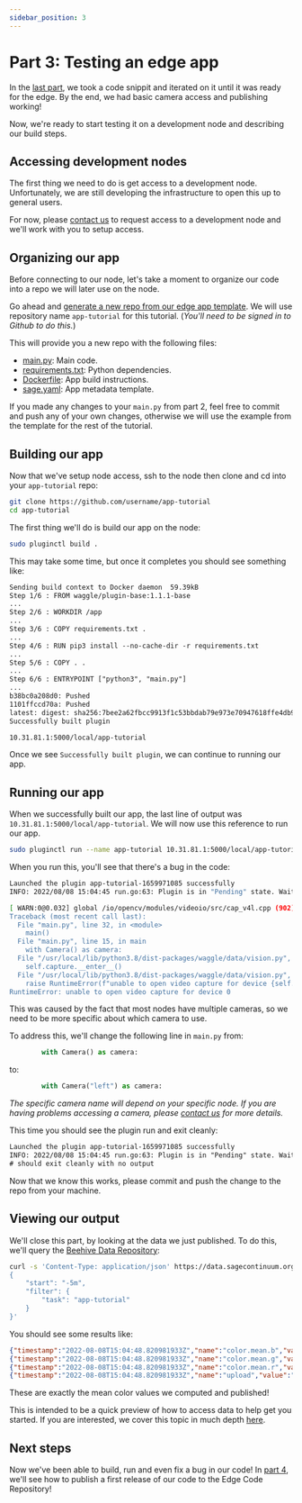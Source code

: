 ```yaml
---
sidebar_position: 3
---
```


# Part 3: Testing an edge app

In the [last part](creating-an-edge-app), we took a code snippit and iterated on it until it was ready for the edge. By the end, we had basic camera access and publishing working!

Now, we're ready to start testing it on a development node and describing our build steps.

## Accessing development nodes

The first thing we need to do is get access to a development node. Unfortunately, we are still developing the infrastructure to open this up to general users.

For now, please [contact us](/docs/contact-us) to request access to a development node and we'll work with you to setup access.

## Organizing our app

Before connecting to our node, let's take a moment to organize our code into a repo we will later use on the node.

Go ahead and [generate a new repo from our edge app template](https://github.com/waggle-sensor/edge-app-template/generate). We will use repository name `app-tutorial` for this tutorial. (_You'll need to be signed in to Github to do this._)

This will provide you a new repo with the following files:

* [main.py](https://github.com/waggle-sensor/edge-app-template/blob/main/main.py): Main code.
* [requirements.txt](https://github.com/waggle-sensor/edge-app-template/blob/main/requirements.txt): Python dependencies.
* [Dockerfile](https://github.com/waggle-sensor/edge-app-template/blob/main/Dockerfile): App build instructions.
* [sage.yaml](https://github.com/waggle-sensor/edge-app-template/blob/main/sage.yaml): App metadata template.

If you made any changes to your `main.py` from part 2, feel free to commit and push any of your own changes, otherwise we will use the example from the template for the rest of the tutorial.

## Building our app

Now that we've setup node access, ssh to the node then clone and cd into your `app-tutorial` repo:

```sh
git clone https://github.com/username/app-tutorial
cd app-tutorial
```

The first thing we'll do is build our app on the node:

```sh
sudo pluginctl build .
```

This may take some time, but once it completes you should see something like:

```txt
Sending build context to Docker daemon  59.39kB
Step 1/6 : FROM waggle/plugin-base:1.1.1-base
...
Step 2/6 : WORKDIR /app
...
Step 3/6 : COPY requirements.txt .
...
Step 4/6 : RUN pip3 install --no-cache-dir -r requirements.txt
...
Step 5/6 : COPY . .
...
Step 6/6 : ENTRYPOINT ["python3", "main.py"]
...
b38bc0a208d0: Pushed 
1101ffccd70a: Pushed 
latest: digest: sha256:7bee2a62fbcc9913f1c53bbdab79e973e70947618ffe4db90cae6a8f0ff6c8d7 size: 2407
Successfully built plugin

10.31.81.1:5000/local/app-tutorial
```

Once we see `Successfully built plugin`, we can continue to running our app.

## Running our app

When we successfully built our app, the last line of output was `10.31.81.1:5000/local/app-tutorial`. We will
now use this reference to run our app.

```sh
sudo pluginctl run --name app-tutorial 10.31.81.1:5000/local/app-tutorial
```

When you run this, you'll see that there's a bug in the code:

```sh
Launched the plugin app-tutorial-1659971085 successfully 
INFO: 2022/08/08 15:04:45 run.go:63: Plugin is in "Pending" state. Waiting...

[ WARN:0@0.032] global /io/opencv/modules/videoio/src/cap_v4l.cpp (902) open VIDEOIO(V4L2:/dev/video0): can't open camera by index
Traceback (most recent call last):
  File "main.py", line 32, in <module>
    main()
  File "main.py", line 15, in main
    with Camera() as camera:
  File "/usr/local/lib/python3.8/dist-packages/waggle/data/vision.py", line 107, in __enter__
    self.capture.__enter__()
  File "/usr/local/lib/python3.8/dist-packages/waggle/data/vision.py", line 133, in __enter__
    raise RuntimeError(f"unable to open video capture for device {self.device!r}")
RuntimeError: unable to open video capture for device 0
```

This was caused by the fact that most nodes have multiple cameras, so we need to be more specific about which camera to use.

To address this, we'll change the following line in `main.py` from:

```python
        with Camera() as camera:
```

to:

```python
        with Camera("left") as camera:
```

_The specific camera name will depend on your specific node. If you are having problems accessing a camera, please [contact us](/docs/contact-us) for more details._

This time you should see the plugin run and exit cleanly:

```txt
Launched the plugin app-tutorial-1659971085 successfully 
INFO: 2022/08/08 15:04:45 run.go:63: Plugin is in "Pending" state. Waiting...
# should exit cleanly with no output
```

Now that we know this works, please commit and push the change to the repo from your machine.

## Viewing our output

We'll close this part, by looking at the data we just published. To do this, we'll query the [Beehive Data Repository](/docs/about/architecture#data-repository-dr):

```sh
curl -s 'Content-Type: application/json' https://data.sagecontinuum.org/api/v1/query -d '
{
    "start": "-5m",
    "filter": {
        "task": "app-tutorial"
    }
}'
```

You should see some results like:

```json
{"timestamp":"2022-08-08T15:04:48.820981933Z","name":"color.mean.b","value":133.61671793619792,"meta":{"host":"000048b02d15bdc2.ws-nxcore","job":"Pluginctl","node":"000048b02d15bdc2","plugin":"app-tutorial","task":"app-tutorial","vsn":"W02F"}}
{"timestamp":"2022-08-08T15:04:48.820981933Z","name":"color.mean.g","value":136.46639404296874,"meta":{"host":"000048b02d15bdc2.ws-nxcore","job":"Pluginctl","node":"000048b02d15bdc2","plugin":"app-tutorial","task":"app-tutorial","vsn":"W02F"}}
{"timestamp":"2022-08-08T15:04:48.820981933Z","name":"color.mean.r","value":134.48696818033855,"meta":{"host":"000048b02d15bdc2.ws-nxcore","job":"Pluginctl","node":"000048b02d15bdc2","plugin":"app-tutorial","task":"app-tutorial","vsn":"W02F"}}
{"timestamp":"2022-08-08T15:04:48.820981933Z","name":"upload","value":"https://storage.sagecontinuum.org/api/v1/data/Pluginctl/sage-app-tutorial-app-tutorial/000048b02d15bdc2/1659971088820981933-snapshot.jpg","meta":{"filename":"snapshot.jpg","host":"000048b02d15bdc2.ws-nxcore","job":"Pluginctl","node":"000048b02d15bdc2","plugin":"app-tutorial","task":"app-tutorial","vsn":"W02F"}}
```

These are exactly the mean color values we computed and published!

This is intended to be a quick preview of how to access data to help get you started. If you are interested, we cover this topic in much depth [here](../accessing-data).

## Next steps

Now we've been able to build, run and even fix a bug in our code! In [part 4](publishing-to-ecr), we'll see how to publish a first release of our code to the Edge Code Repository!
